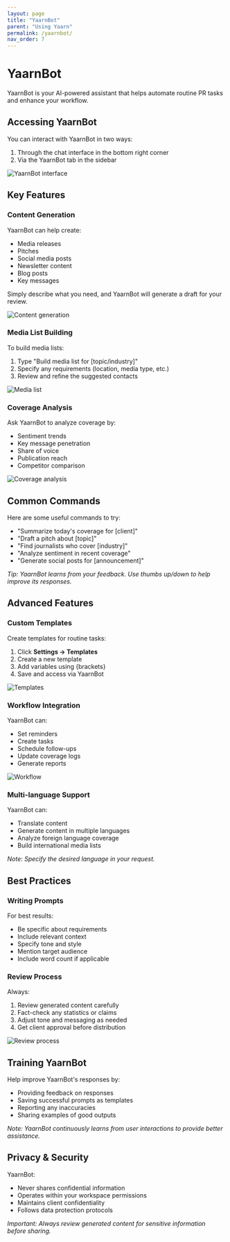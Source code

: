 ```yaml
---
layout: page
title: "YaarnBot"
parent: "Using Yaarn"
permalink: /yaarnbot/
nav_order: 7
---
```


# YaarnBot

YaarnBot is your AI-powered assistant that helps automate routine PR tasks and enhance your workflow.

## Accessing YaarnBot

You can interact with YaarnBot in two ways:

1. Through the chat interface in the bottom right corner
2. Via the YaarnBot tab in the sidebar

![YaarnBot interface](/assets/images/image33.jpg)

## Key Features

### Content Generation

YaarnBot can help create:

- Media releases
- Pitches
- Social media posts
- Newsletter content
- Blog posts
- Key messages

Simply describe what you need, and YaarnBot will generate a draft for your review.

![Content generation](/assets/images/image44.jpg)

### Media List Building

To build media lists:

1. Type "Build media list for [topic/industry]"
2. Specify any requirements (location, media type, etc.)
3. Review and refine the suggested contacts

![Media list](/assets/images/image49.jpg)

### Coverage Analysis

Ask YaarnBot to analyze coverage by:

- Sentiment trends
- Key message penetration
- Share of voice
- Publication reach
- Competitor comparison

![Coverage analysis](/assets/images/image51.jpg)

## Common Commands

Here are some useful commands to try:

- "Summarize today's coverage for [client]"
- "Draft a pitch about [topic]"
- "Find journalists who cover [industry]"
- "Analyze sentiment in recent coverage"
- "Generate social posts for [announcement]"

_Tip: YaarnBot learns from your feedback. Use thumbs up/down to help improve its responses._

## Advanced Features

### Custom Templates

Create templates for routine tasks:

1. Click **Settings → Templates**
2. Create a new template
3. Add variables using {brackets}
4. Save and access via YaarnBot

![Templates](/assets/images/image47.jpg)

### Workflow Integration

YaarnBot can:

- Set reminders
- Create tasks
- Schedule follow-ups
- Update coverage logs
- Generate reports

![Workflow](/assets/images/image53.jpg)

### Multi-language Support

YaarnBot can:

- Translate content
- Generate content in multiple languages
- Analyze foreign language coverage
- Build international media lists

_Note: Specify the desired language in your request._

## Best Practices

### Writing Prompts

For best results:

- Be specific about requirements
- Include relevant context
- Specify tone and style
- Mention target audience
- Include word count if applicable

### Review Process

Always:

1. Review generated content carefully
2. Fact-check any statistics or claims
3. Adjust tone and messaging as needed
4. Get client approval before distribution

![Review process](/assets/images/image55.jpg)

## Training YaarnBot

Help improve YaarnBot's responses by:

- Providing feedback on responses
- Saving successful prompts as templates
- Reporting any inaccuracies
- Sharing examples of good outputs

_Note: YaarnBot continuously learns from user interactions to provide better assistance._

## Privacy & Security

YaarnBot:

- Never shares confidential information
- Operates within your workspace permissions
- Maintains client confidentiality
- Follows data protection protocols

_Important: Always review generated content for sensitive information before sharing._
